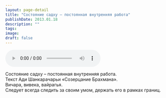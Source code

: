 ```yaml
---
layout: page-detail
title: "Состояние садху – постоянная внутренняя работа"
publishDate: 2013.01.18
description: ""
tags:
image:
draft: false
---
```


<audio title="2013.01.18 - Состояние садху – постоянная внутренняя работа.mp3" src="/upload/iblock/f51/f51b26f30f38151ea638d9869c114f9b.mp3" controls=""></audio>

 Состояние садху – постоянная внутренняя работа.  
Текст Ади Шанкарачарьи «Созерцание Брахмана».  
Вичара, вивека, вайрагья.  
Следует всегда следить за своим умом, держать его в рамках границ. 

  
